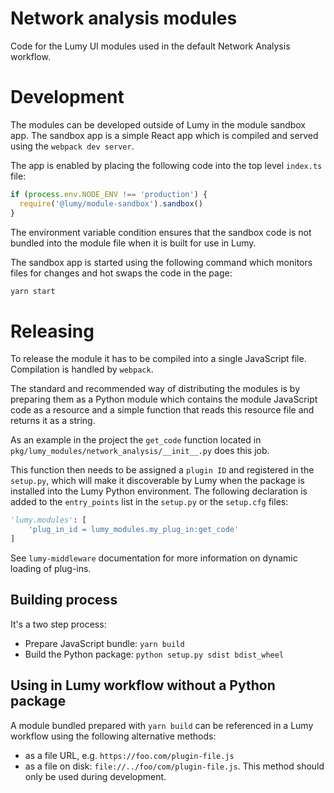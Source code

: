 # Network analysis modules

Code for the Lumy UI modules used in the default Network Analysis workflow.

# Development

The modules can be developed outside of Lumy in the module sandbox app. The sandbox app is a simple React app which is compiled and served using the `webpack dev server`.

The app is enabled by placing the following code into the top level `index.ts` file:

```javascript
if (process.env.NODE_ENV !== 'production') {
  require('@lumy/module-sandbox').sandbox()
}
```

The environment variable condition ensures that the sandbox code is not bundled into the module file when it is built for use in Lumy.

The sandbox app is started using the following command which monitors files for changes and hot swaps the code in the page:

```sh
yarn start
```

# Releasing

To release the module it has to be compiled into a single JavaScript file. Compilation is handled by `webpack`.

The standard and recommended way of distributing the modules is by preparing them as a Python module which contains the module JavaScript code as a resource and a simple function that reads this resource file and returns it as a string.

As an example in the project the `get_code` function located in `pkg/lumy_modules/network_analysis/__init__.py` does this job.

This function then needs to be assigned a `plugin ID` and registered in the `setup.py`, which will make it discoverable by Lumy when the package is installed into the Lumy Python environment. The following declaration is added to the `entry_points` list in the `setup.py` or the `setup.cfg` files:

```python
'lumy.modules': [
    'plug_in_id = lumy_modules.my_plug_in:get_code'
]
```

See `lumy-middleware` documentation for more information on dynamic loading of plug-ins.

## Building process

It's a two step process:

- Prepare JavaScript bundle: `yarn build`
- Build the Python package: `python setup.py sdist bdist_wheel`

## Using in Lumy workflow without a Python package

A module bundled prepared with `yarn build` can be referenced in a Lumy workflow using the following alternative methods:

- as a file URL, e.g. `https://foo.com/plugin-file.js`
- as a file on disk: `file://../foo/com/plugin-file.js`. This method should only be used during development.
